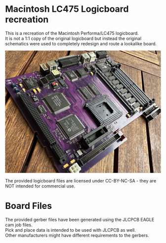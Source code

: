 # Macintosh LC475 Logicboard recreation
  
This is a recreation of the Macintosh Performa/LC475 logicboard.  
It is not a 1:1 copy of the original logicboard but instead the original schematics were used to completely redesign and route a lookalike board.  
  
![fully populated board](/LC475reloaded.jpg)
  
The provided logicboard files are licensed under CC-BY-NC-SA - they are NOT intended for commercial use.  
  
  

  
# Board Files
  
The provided gerber files have been generated using the JLCPCB EAGLE cam job files.  
Pick and place data is intended to be used with JLCPCB as well.  
Other manufacturers might have different requirements to the gerbers.  
  
